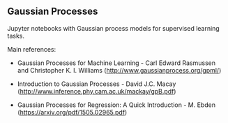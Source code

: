 ## Gaussian Processes

Jupyter notebooks with Gaussian process models for supervised learning tasks.

Main references:
- Gaussian Processes for Machine Learning - Carl Edward Rasmussen and Christopher K. I. Williams (http://www.gaussianprocess.org/gpml/)

- Introduction to Gaussian Processes - David J.C. Macay (http://www.inference.phy.cam.ac.uk/mackay/gpB.pdf)

- Gaussian Processes for Regression: A Quick Introduction - M. Ebden (https://arxiv.org/pdf/1505.02965.pdf)
